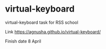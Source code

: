 # virtual-keyboard
virtual-keyboard task for RSS school

Link https://agnusha.github.io/virtual-keyboard/

Finish date 8 April


